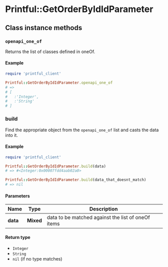 # Printful::GetOrderByIdIdParameter

## Class instance methods

### `openapi_one_of`

Returns the list of classes defined in oneOf.

#### Example

```ruby
require 'printful_client'

Printful::GetOrderByIdIdParameter.openapi_one_of
# =>
# [
#   :'Integer',
#   :'String'
# ]
```

### build

Find the appropriate object from the `openapi_one_of` list and casts the data into it.

#### Example

```ruby
require 'printful_client'

Printful::GetOrderByIdIdParameter.build(data)
# => #<Integer:0x00007fdd4aab02a0>

Printful::GetOrderByIdIdParameter.build(data_that_doesnt_match)
# => nil
```

#### Parameters

| Name | Type | Description |
| ---- | ---- | ----------- |
| **data** | **Mixed** | data to be matched against the list of oneOf items |

#### Return type

- `Integer`
- `String`
- `nil` (if no type matches)

